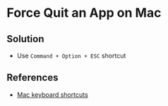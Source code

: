 # Force Quit an App on Mac

## Solution
* Use `Command + Option + ESC` shortcut

## References
* [Mac keyboard shortcuts](https://support.apple.com/en-us/HT201236)
